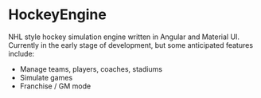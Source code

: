 # HockeyEngine

NHL style hockey simulation engine written in Angular and Material UI. Currently in the early stage of development, but some anticipated features include:

- Manage teams, players, coaches, stadiums
- Simulate games
- Franchise / GM mode
